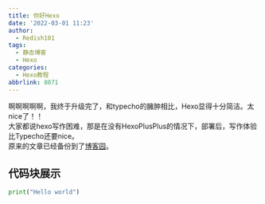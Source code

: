 ```yaml
---
title: 你好Hexo
date: '2022-03-01 11:23'
author:
  - Redish101
tags:
  - 静态博客
  - Hexo
categories:
  - Hexo教程
abbrlink: 8071
---
```


啊啊啊啊啊，我终于升级完了，和typecho的臃肿相比，Hexo显得十分简洁。太nice了！！  
大家都说hexo写作困难，那是在没有HexoPlusPlus的情况下，部署后，写作体验比Typecho还要nice。  
原来的文章已经备份到了[博客园](https://cnblogs.com/redish101)。
## 代码块展示
```python
print("Hello world")
```